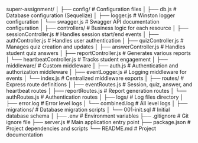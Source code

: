 superr-assignment/
│
├── config/                # Configuration files
│   ├── db.js             # Database configuration (Sequelize)
│   ├── logger.js         # Winston logger configuration
│   └── swagger.js        # Swagger API documentation configuration
│
├── controllers/          # Business logic for each resource
│   ├── sessionController.js    # Handles session start/end events
│   ├── authController.js       # Handles user authentication
│   ├── quizController.js       # Manages quiz creation and updates
│   ├── answerController.js     # Handles student quiz answers
│   ├── reportController.js     # Generates various reports
│   └── heartbeatController.js  # Tracks student engagement
│
├── middleware/           # Custom middleware
│   ├── auth.js          # Authentication and authorization middleware
│   ├── eventLogger.js   # Logging middleware for events
│   └── index.js         # Centralized middleware exports
│
├── routes/              # Express route definitions
│   ├── eventRoutes.js   # Session, quiz, answer, and heartbeat routes
│   ├── reportRoutes.js  # Report generation routes
│   └── authRoutes.js    # Authentication routes
│
├── logs/               # Log files directory
│   ├── error.log      # Error level logs
│   └── combined.log   # All level logs
│
├── migrations/         # Database migration scripts
│   └── 001-init.sql   # Initial database schema
│
├── .env               # Environment variables
├── .gitignore        # Git ignore file
├── server.js         # Main application entry point
├── package.json      # Project dependencies and scripts
└── README.md         # Project documentation
